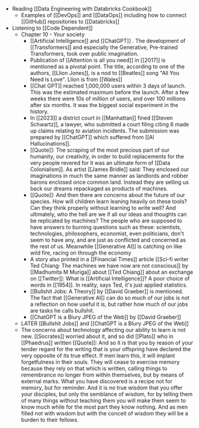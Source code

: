 - Reading [[Data Engineering with Databricks Cookbook]]
	- Examples of [[DevOps]] and [[DataOps]] including how to connect [[GitHub]] repositories to [[Databricks]]
- Listening to [[Code Dependent]]
	- Chapter 10 - Your society
		- [[Artificial Intelligence]] and [[ChatGPT]] . The development of [[Transformers]] and especially the Generative, Pre-trained Transformers, took over public imagination.
		- Publication of [[Attention is all you need]] in [[2017]] is mentioned as a pivotal point. The title, according to one of the authors, [[Llion Jones]], is a nod to [[Beatles]] song "All You Need is Love". Llion is from [[Wales]]
		- [[Chat GPT]] reached 1,000,000 users within 3 days of launch. This was the estimated maximum before the launch. After a few weeks there were 10s of million of users, and over 100 millions after six months. It was the biggest social experiment in the history.
		- In [[2023]] a district court in [[Manhattan]] fined [[Steven Schwartz]], a lawyer, who submitted a court filing citing 6 made up claims relating to aviation incidents. The submission was prepared by [[ChatGPT]] which suffered from [[AI Hallucinations]].
		- [[Quote]]: The scraping of the most precious part of our humanity, our creativity, in order to build replacements for the very people revered for it 
		  was an ultimate form of [[Data Colonialism]]. As artist [[James Bridle]] said: They enclosed our imaginations in much the same manner as landlords and robber barons enclosed once common land. Instead they are selling us back our dreams repackaged as products of machines.
		- [[Quote]]: And then there are concerns about the future of our species. How will children learn leaning heavily on these tools? Can they think properly without learning to write well? And ultimately, who the hell are we if all our ideas and thoughts can be replicated by machines? The people who are supposed to have answers to burning questions such as these: scientists, technologies, philosophers, economist, even politicians, don't seem to have any, and are just as conflicted and concerned as the rest of us. Meanwhile [[Generative AI]] is catching on like wild fire, racing on through the economy
		- A story also printed in a [[Financial Times]] article [[Sci-fi writer Ted Chiang: The machines we have now are not conscious]] by [[Madhumita M Muriga]] about [[Ted Chiang]] about an exchange on [[Twitter]]: What is [[Artificial Intelligence]]? A poor choice of words in [[1954]]. In reality, says Ted, it's just applied statistics.
		- [[Bullshit Jobs: A Theory]] by [[David Graeber]] is mentioned. The fact that [[Generative AI]] can do so much of our jobs is not a reflection on how useful it is, but rather how much of our jobs are tasks he calls bullshit.
		- [[ChatGPT is a Blury JPEG of the Web]] by [[David Graeber]]
	- LATER [[Bullshit Jobs]] and [[ChatGPT is a Blury JPEG of the Web]]
	- The concerns about technology affecting our ability to learn is not new. [[Socrates]] worried about it, and so did [[Plato]] who in [[Phaedrus]] written [[Quote]]: And so it is that you by reason of your tender regard for the writing that is your offspring have declared the very opposite of its true effect. If men learn this, it will implant forgetfulness in their souls. They will cease to exercise memory because they rely on that which is written, calling things to remembrance no longer from within themselves, but by means of external marks.
	  What you have discovered is a recipe not for memory, but for reminder. And it is no true wisdom that you offer your disciples, but only the semblance of wisdom, for by telling them of many things without teaching them you will make them seem to know much while for the most part they know nothing. And as men filled not with wisdom but with the conceit of wisdom they will be a burden to their fellows.